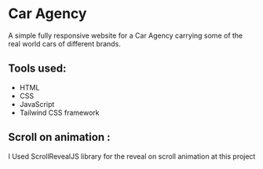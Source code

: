 # Car Agency
A simple fully responsive website for a Car Agency carrying some of the real world cars of different brands.

## Tools used:
* HTML
* CSS
* JavaScript
* Tailwind CSS framework

## Scroll on animation : 
 I Used ScrollRevealJS library for the reveal on scroll animation at this project
